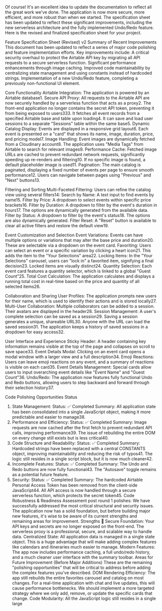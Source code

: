 Of course! It's an excellent idea to update the documentation to reflect all the great work we've done.
The application is now more secure, more efficient, and more robust than when we started. The specification sheet has been updated to reflect these significant improvements, including the new serverless architecture and the fully implemented Undo/Redo feature.
Here is the revised and finalized specification sheet for your project.

Feature Specification Sheet (Revised) v2
Summary of Recent Improvements
This document has been updated to reflect a series of major code polishing and feature implementation efforts. Key improvements include:
A critical security overhaul to protect the Airtable API key by migrating all API requests to a secure serverless function.
Significant performance enhancements through image caching.
Improved code maintainability by centralizing state management and using constants instead of hardcoded strings.
Implementation of a new Undo/Redo feature, completing a previously non-functional UI element.

Core Functionality
Airtable Integration: The application is powered by an Airtable database1.
Secure API Proxy: All requests to the Airtable API are now securely handled by a serverless function that acts as a proxy2. The front-end application no longer contains the secret API token, preventing it from being exposed to users333.
It fetches all event records from a specified Airtable base and table upon loading4.
It can save and load user sessions to a separate "Sessions" table within the same base5.
Dynamic Catalog Display:
Events are displayed in a responsive grid layout6.
Each event is presented on a "card" that shows its name, image, duration, price, and pricing model7.
Image Handling:
Event images are dynamically fetched from a Cloudinary account8.
The application uses "Media Tags" from Airtable to search for relevant images9.
Performance Cache: Fetched image URLs are cached to prevent redundant network requests, significantly speeding up re-renders and filtering10.
If no specific image is found, a default placeholder image is used11.
Pagination:
The main catalog is paginated, displaying a fixed number of events per page to ensure smooth performance12.
Users can navigate between pages using "Previous" and "Next" buttons13.

Filtering and Sorting
Multi-Faceted Filtering: Users can refine the catalog view using several filters14:
Search by Name: A text input to find events by name15.
Filter by Price: A dropdown to select events within specific price brackets16.
Filter by Duration: A dropdown to filter by the event's duration in hours17. The options are dynamically generated from the available data.
Filter by Status: A dropdown to filter by the event's status18. The options are also dynamically generated.
Filter Reset: A "Reset" button is available to clear all active filters and restore the default view19.

Event Customization and Selection
Event Variations: Events can have multiple options or variations that may alter the base price and duration20. These are selectable via a dropdown on the event card.
Favoriting: Users can select an event or a specific variation by clicking a heart icon21. This adds the item to the "Your Selections" area22.
Locking Items: In the "Your Selections" carousel, users can "lock in" a favorited item, signifying a final decision23. Locked items are visually distinct24.
Quantity Selection: Each event card features a quantity selector, which is linked to a global "Guest Count"25.
Total Cost Calculation: The application calculates and displays a running total cost in real-time based on the price and quantity of all selected items26.

Collaboration and Sharing
User Profiles: The application prompts new users for their name, which is used to identify their actions and is stored locally27.
Multi-User Collaboration:
Multiple collaborators can be added to a session. Their avatars are displayed in the header28.
Session Management:
A user's complete selection can be saved as a session29.
Saving a session generates a unique, shareable URL30.
Anyone with the URL can load the saved session31.
The application keeps a history of saved sessions in a dropdown for easy access32.

User Interface and Experience
Sticky Header: A header containing key information remains visible at the top of the page and collapses on scroll to save space33.
Event Details Modal: Clicking on an event card opens a modal window with a larger view and a full description34.
Emoji Reactions: Users can leave emoji reactions on any event, and a summary of reactions is visible on each card35.
Event Details Management: Special cards allow users to input overarching event details like "Event Name" and "Guest Count"36.
Undo/Redo: The application now features fully functional Undo and Redo buttons, allowing users to step backward and forward through their selection history37.

Code Polishing Opportunities Status
1. State Management:
Status: ✅ Completed
Summary: All application state has been consolidated into a single JavaScript object, making it more predictable and easier to manage38.
2. Performance and Efficiency:
Status: ✅ Completed
Summary: Image requests are now cached after the first fetch to prevent redundant API calls, improving performance39. The issue of rebuilding the entire DOM on every change still exists but is less critical40.
3. Code Structure and Readability:
Status: ✅ Completed
Summary: Hardcoded strings have been replaced with a central CONSTANTS object, improving maintainability and reducing the risk of typos41. The logic still resides in a single script block, but it is now much cleaner42.
4. Incomplete Features:
Status: ✅ Completed
Summary: The Undo and Redo buttons are now fully functional43. The "Autosave" toggle remains as a potential future feature.
5. Security:
Status: ✅ Completed
Summary: The hardcoded Airtable Personal Access Token has been removed from the client-side JavaScript44. All API access is now handled through a secure serverless function, which protects the secret token45.
Code Robustness & Readiness Assessment post round 1 polishes:
We have successfully addressed the most critical structural and security issues. The application now has a solid foundation, but before building major new features, it's wise to be aware of its current strengths and remaining areas for improvement.
Strengths 💪
Secure Foundation: Your API keys and secrets are no longer exposed on the front-end. The serverless proxy is a professional, secure, and scalable way to handle data.
Centralized State: All application data is managed in a single state object. This is a huge advantage that will make adding complex features like calendars and itineraries much easier to manage.
Modern Features: The app now includes performance caching, a full undo/redo history, and a much cleaner user interface with the summary toolbar.
Areas for Future Improvement (Before Major Additions)
These are the remaining "polishing opportunities" that will be critical to address before adding the complex features you've described.
DOM Rendering Efficiency: The app still rebuilds the entire favorites carousel and catalog on most changes. For a real-time application with chat and live updates, this will cause performance bottlenecks. We should implement a more targeted strategy where we only add, remove, or update the specific cards that change.
Code Modularity: All the JavaScript logic still resides in a single large <script> block. As we add major features like a calendar system or a chat module, this file will become extremely difficult to manage. The next logical step is to break the code into separate files (e.g.,
 api.js, ui.js, state.js).
Recommendation: I strongly recommend we tackle these two architectural improvements before beginning the new feature bundles. It will make the process of building those features dramatically faster and more stable.

Scoping Future Enhancements
Your vision for the next steps is fantastic. Here are my thoughts on the technical scope and complexity of each bundle.
Bundle 1: Calendars & Availability
Goal: Integrate a scheduling system to check and book items based on their availability.
Technical Requirements: This is a significant backend and logic challenge. It would involve storing availability data (likely in a new Airtable table or even a dedicated calendar service), creating functions to check for scheduling conflicts, and handling timezones.
Complexity: High. This adds a whole new dimension of data and logic to the application.
Bundle 2: Real-Time Collaboration
Goal: Add live presence indicators ("who's online") and real-time chat (video, audio, text).
Technical Requirements: This requires moving from our current request-response model to a real-time, persistent connection model using WebSockets. This would likely involve integrating a third-party service like Firebase, Pusher, or Ably to manage the real-time connections and data synchronization.
Complexity: Very High. This is a major architectural shift and is the most complex of the three bundles.
Bundle 3: Itinerary Builder
Goal: Allow users to schedule locked-in items into a timeline for the event, likely with drag-and-drop functionality.
Technical Requirements: This is a heavy front-end feature. It would require a dedicated UI component for the timeline, a drag-and-drop library to handle the interactions, and sophisticated state management to track the order and timing of itinerary items.
Complexity: High.

Future Enhancements (Scope Definition)
Bundle 1: Integrated Scheduling System:
The application will incorporate a calendar and availability system. Users will be able to see the availability schedules for resources, services, or personnel associated with event items. The system will prevent booking conflicts and help in selecting valid dates and times for the overall event based on the availability of its components.
Bundle 2: Real-Time Collaboration Suite:
Collaboration will be enhanced with real-time features. This includes presence indicators to show which collaborators are currently active in the session. A full communication suite, including text, audio, and video chat, will be integrated to allow for seamless, in-app planning and discussion.
Bundle 3: Advanced Itinerary Builder:
A dynamic itinerary builder will be developed. After locking in event components, users will be able to assign specific start and end times to each item within the event's main schedule. This feature will include a visual timeline and support drag-and-drop functionality to easily reorder and adjust the event's flow.

